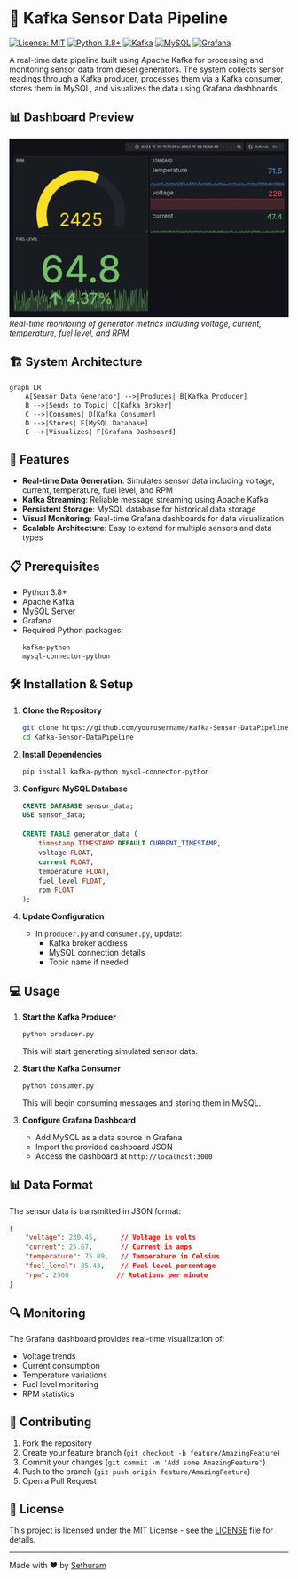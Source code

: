 # 🔄 Kafka Sensor Data Pipeline

[![License: MIT](https://img.shields.io/badge/License-MIT-yellow.svg)](https://opensource.org/licenses/MIT)
[![Python 3.8+](https://img.shields.io/badge/python-3.8+-blue.svg)](https://www.python.org/downloads/)
[![Kafka](https://img.shields.io/badge/Apache_Kafka-231F20?style=flat&logo=apache-kafka&logoColor=white)](https://kafka.apache.org/)
[![MySQL](https://img.shields.io/badge/MySQL-005C84?style=flat&logo=mysql&logoColor=white)](https://www.mysql.com/)
[![Grafana](https://img.shields.io/badge/Grafana-F2F4F9?style=flat&logo=grafana&logoColor=orange&labelColor=F2F4F9)](https://grafana.com/)

A real-time data pipeline built using Apache Kafka for processing and monitoring sensor data from diesel generators. The system collects sensor readings through a Kafka producer, processes them via a Kafka consumer, stores them in MySQL, and visualizes the data using Grafana dashboards.

## 📊 Dashboard Preview

![Grafana Dashboard](dashboard.png)
*Real-time monitoring of generator metrics including voltage, current, temperature, fuel level, and RPM*

## 🏗️ System Architecture

```mermaid
graph LR
    A[Sensor Data Generator] -->|Produces| B[Kafka Producer]
    B -->|Sends to Topic| C[Kafka Broker]
    C -->|Consumes| D[Kafka Consumer]
    D -->|Stores| E[MySQL Database]
    E -->|Visualizes| F[Grafana Dashboard]
```

## 🚀 Features

- **Real-time Data Generation**: Simulates sensor data including voltage, current, temperature, fuel level, and RPM
- **Kafka Streaming**: Reliable message streaming using Apache Kafka
- **Persistent Storage**: MySQL database for historical data storage
- **Visual Monitoring**: Real-time Grafana dashboards for data visualization
- **Scalable Architecture**: Easy to extend for multiple sensors and data types

## 📋 Prerequisites

- Python 3.8+
- Apache Kafka
- MySQL Server
- Grafana
- Required Python packages:
  ```
  kafka-python
  mysql-connector-python
  ```

## 🛠️ Installation & Setup

1. **Clone the Repository**
   ```bash
   git clone https://github.com/yourusername/Kafka-Sensor-DataPipeline.git
   cd Kafka-Sensor-DataPipeline
   ```

2. **Install Dependencies**
   ```bash
   pip install kafka-python mysql-connector-python
   ```

3. **Configure MySQL Database**
   ```sql
   CREATE DATABASE sensor_data;
   USE sensor_data;
   
   CREATE TABLE generator_data (
       timestamp TIMESTAMP DEFAULT CURRENT_TIMESTAMP,
       voltage FLOAT,
       current FLOAT,
       temperature FLOAT,
       fuel_level FLOAT,
       rpm FLOAT
   );
   ```

4. **Update Configuration**
   - In `producer.py` and `consumer.py`, update:
     - Kafka broker address
     - MySQL connection details
     - Topic name if needed

## 💻 Usage

1. **Start the Kafka Producer**
   ```bash
   python producer.py
   ```
   This will start generating simulated sensor data.

2. **Start the Kafka Consumer**
   ```bash
   python consumer.py
   ```
   This will begin consuming messages and storing them in MySQL.

3. **Configure Grafana Dashboard**
   - Add MySQL as a data source in Grafana
   - Import the provided dashboard JSON
   - Access the dashboard at `http://localhost:3000`

## 📊 Data Format

The sensor data is transmitted in JSON format:
```json
{
    "voltage": 230.45,      // Voltage in volts
    "current": 25.67,       // Current in amps
    "temperature": 75.89,   // Temperature in Celsius
    "fuel_level": 85.43,    // Fuel level percentage
    "rpm": 2500            // Rotations per minute
}
```

## 🔍 Monitoring

The Grafana dashboard provides real-time visualization of:
- Voltage trends
- Current consumption
- Temperature variations
- Fuel level monitoring
- RPM statistics

## 🤝 Contributing

1. Fork the repository
2. Create your feature branch (`git checkout -b feature/AmazingFeature`)
3. Commit your changes (`git commit -m 'Add some AmazingFeature'`)
4. Push to the branch (`git push origin feature/AmazingFeature`)
5. Open a Pull Request

## 📄 License

This project is licensed under the MIT License - see the [LICENSE](LICENSE) file for details.

---

Made with ❤️ by [Sethuram](https://github.com/Sethuram2003)
